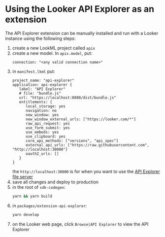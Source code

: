 # Using the Looker API Explorer as an extension

The API Explorer extension can be manually installed and run with a Looker instance using the following steps:

1. create a new LookML project called `apix`
2. create a new model. In `apix.model`, put:
   ```lookml
   connection: "<any valid connection name>"
   ```
3. in `manifest.lkml` put:
   ```lookml
   project_name: "api-explorer"
   application: api-explorer {
      label: "API Explorer"
      # file: "bundle.js"
      url: "https://localhost:8080/dist/bundle.js"
      entitlements: {
         local_storage: yes
         navigation: no
         new_window: yes
         new_window_external_urls: ["https://looker.com/*"]
         raw_api_request: yes
         use_form_submit: yes
         use_embeds: yes
         use_clipboard: yes
         core_api_methods: ["versions", "api_spec"]
         external_api_urls: ["https://raw.githubusercontent.com", "http://localhost:30000"]
         oauth2_urls: []
      }
   }
   ```
   the `http://localhost:30000` is for when you want to use the [API Explorer file server](/apix-files/README.md)
4. save all changes and deploy to production
5. in the root of `sdk-codegen`:
   ```sh
   yarn && yarn build
   ```
6. in `packages/extension-api-explorer`:
   ```sh
   yarn develop
   ```
7. on the Looker web page, click `Browse|API Explorer` to view the API Explorer
